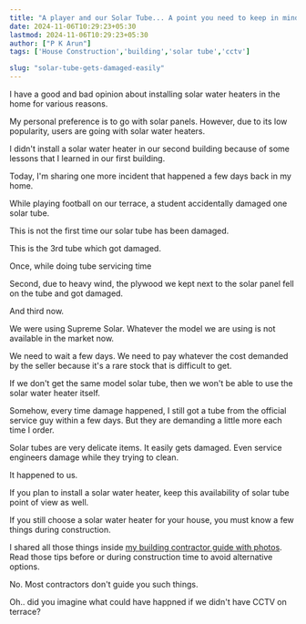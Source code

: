 ```yaml
---
title: "A player and our Solar Tube... A point you need to keep in mind"
date: 2024-11-06T10:29:23+05:30
lastmod: 2024-11-06T10:29:23+05:30
author: ["P K Arun"]
tags: ['House Construction','building','solar tube','cctv']

slug: "solar-tube-gets-damaged-easily"
---
```


I have a good and bad opinion about installing solar water heaters in the home for various reasons.

My personal preference is to go with solar panels. However, due to its low popularity, users are going with solar water heaters.

I didn't install a solar water heater in our second building because of some lessons that I learned in our first building.

Today, I'm sharing one more incident that happened a few days back in my home.

While playing football on our terrace, a student accidentally damaged one solar tube.

This is not the first time our solar tube has been damaged.

This is the 3rd tube which got damaged.

Once, while doing tube servicing time

Second, due to heavy wind, the plywood we kept next to the solar panel fell on the tube and got damaged.

And third now.

We were using Supreme Solar. Whatever the model we are using is not available in the market now.

We need to wait a few days. We need to pay whatever the cost demanded by the seller because it's a rare stock that is difficult to get.

If we don't get the same model solar tube, then we won't be able to use the solar water heater itself.

Somehow, every time damage happened, I still got a tube from the official service guy within a few days. But they are demanding a little more each time I order.

Solar tubes are very delicate items. It easily gets damaged. Even service engineers damage while they trying to clean.

It happened to us.

If you plan to install a solar water heater, keep this availability of solar tube point of view as well.

If you still choose a solar water heater for your house, you must know a few things during construction.

I shared all those things inside [my building contractor guide with photos](https://houseconstructionguide.com/building-contractor-guide/). Read those tips before or during construction time to avoid alternative options.

No. Most contractors don't guide you such things.

Oh.. did you imagine what could have happned if we didn't have CCTV on terrace?